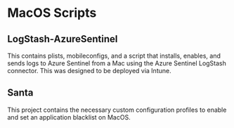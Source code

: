 # MacOS Scripts
## LogStash-AzureSentinel
This contains plists, mobileconfigs, and a script that installs, enables, and sends logs to Azure Sentinel from a Mac using the Azure Sentinel LogStash connector. This was designed to be deployed via Intune. 
## Santa
This project contains the necessary custom configuration profiles to enable and set an application blacklist on MacOS. 
